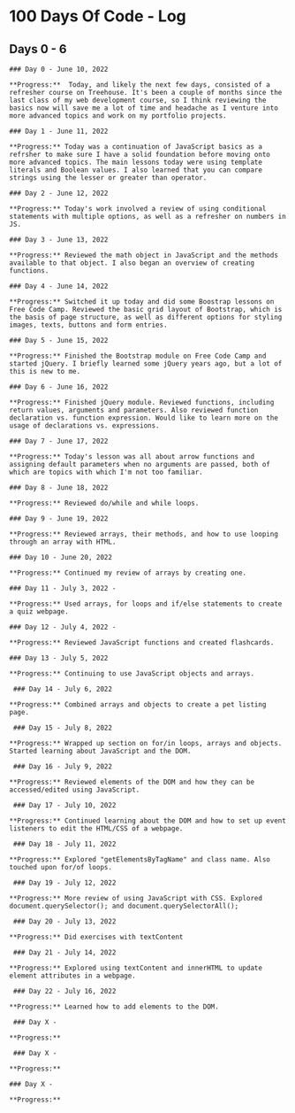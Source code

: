 # 100 Days Of Code - Log

## Days 0 - 6

    ### Day 0 - June 10, 2022

    **Progress:**  Today, and likely the next few days, consisted of a refresher course on Treehouse. It's been a couple of months since the last class of my web development course, so I think reviewing the basics now will save me a lot of time and headache as I venture into more advanced topics and work on my portfolio projects.

    ### Day 1 - June 11, 2022

    **Progress:** Today was a continuation of JavaScript basics as a refrsher to make sure I have a solid foundation before moving onto more advanced topics. The main lessons today were using template literals and Boolean values. I also learned that you can compare strings using the lesser or greater than operator.

    ### Day 2 - June 12, 2022

    **Progress:** Today's work involved a review of using conditional statements with multiple options, as well as a refresher on numbers in JS.

    ### Day 3 - June 13, 2022

    **Progress:** Reviewed the math object in JavaScript and the methods available to that object. I also began an overview of creating functions.

    ### Day 4 - June 14, 2022

    **Progress:** Switched it up today and did some Boostrap lessons on Free Code Camp. Reviewed the basic grid layout of Bootstrap, which is the basis of page structure, as well as different options for styling images, texts, buttons and form entries.

    ### Day 5 - June 15, 2022

    **Progress:** Finished the Bootstrap module on Free Code Camp and started jQuery. I briefly learned some jQuery years ago, but a lot of this is new to me.

    ### Day 6 - June 16, 2022

    **Progress:** Finished jQuery module. Reviewed functions, including return values, arguments and parameters. Also reviewed function declaration vs. function expression. Would like to learn more on the usage of declarations vs. expressions.

    ### Day 7 - June 17, 2022

    **Progress:** Today's lesson was all about arrow functions and assigning default parameters when no arguments are passed, both of which are topics with which I'm not too familiar.

    ### Day 8 - June 18, 2022

    **Progress:** Reviewed do/while and while loops.

    ### Day 9 - June 19, 2022

    **Progress:** Reviewed arrays, their methods, and how to use looping through an array with HTML.

    ### Day 10 - June 20, 2022 

    **Progress:** Continued my review of arrays by creating one.

    ### Day 11 - July 3, 2022 - 

    **Progress:** Used arrays, for loops and if/else statements to create a quiz webpage.

    ### Day 12 - July 4, 2022 - 

    **Progress:** Reviewed JavaScript functions and created flashcards.

    ### Day 13 - July 5, 2022 

    **Progress:** Continuing to use JavaScript objects and arrays.

     ### Day 14 - July 6, 2022

    **Progress:** Combined arrays and objects to create a pet listing page.

     ### Day 15 - July 8, 2022

    **Progress:** Wrapped up section on for/in loops, arrays and objects. Started learning about JavaScript and the DOM.

     ### Day 16 - July 9, 2022 

    **Progress:** Reviewed elements of the DOM and how they can be accessed/edited using JavaScript.
    
     ### Day 17 - July 10, 2022 

    **Progress:** Continued learning about the DOM and how to set up event listeners to edit the HTML/CSS of a webpage.

     ### Day 18 - July 11, 2022

    **Progress:** Explored "getElementsByTagName" and class name. Also touched upon for/of loops.

     ### Day 19 - July 12, 2022

    **Progress:** More review of using JavaScript with CSS. Explored document.querySelector(); and document.querySelectorAll();

     ### Day 20 - July 13, 2022 

    **Progress:** Did exercises with textContent

     ### Day 21 - July 14, 2022

    **Progress:** Explored using textContent and innerHTML to update element attributes in a webpage.

     ### Day 22 - July 16, 2022

    **Progress:** Learned how to add elements to the DOM.

     ### Day X - 

    **Progress:**

     ### Day X - 

    **Progress:**
    
    ### Day X - 

    **Progress:**